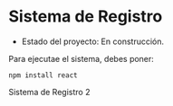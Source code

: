 <h1> Sistema de Registro </h1>

- Estado del proyecto: En construcción.

Para ejecutae el sistema, debes poner:

```npm install react```

Sistema de Registro 2
